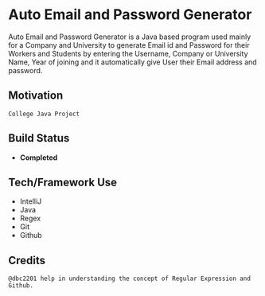# Auto Email and Password Generator
Auto Email and Password Generator is a Java based program used mainly for a Company and University to generate Email id and Password for their Workers and Students by entering the Username, Company or University Name, Year of joining  and it automatically give User their Email address and password.  

## Motivation
````
College Java Project
````

## Build Status
* **Completed**

## Tech/Framework Use
* IntelliJ
* Java
* Regex
* Git
* Github

## Credits
````
@dbc2201 help in understanding the concept of Regular Expression and Github.
````

